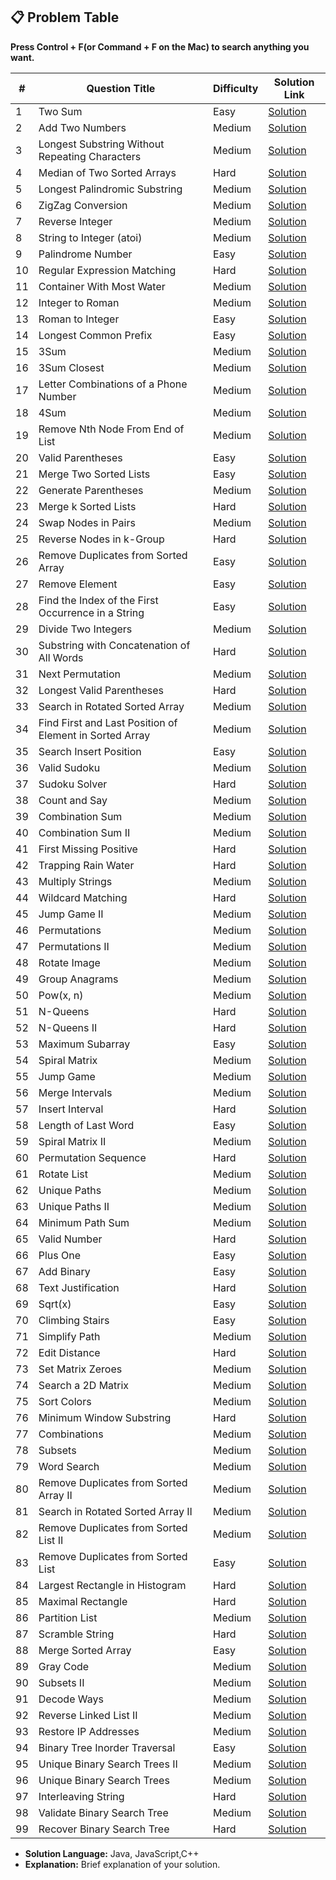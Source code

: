 ## 📋 Problem Table
<p><b>Press Control + F(or Command + F on the Mac) to search anything you want.</b></p>

| #   | Question Title                    | Difficulty  | Solution Link                                                                                 |
|-----|------------------------------------|-------------|-----------------------------------------------------------------------------------------------|
| 1   | Two Sum                            | Easy        | [Solution](./0001.%20Two%20Sum/solution.md)                                  |
| 2   | Add Two Numbers                    | Medium      | [Solution](./0002.%20Add%20Two%20Numbers/solution.md)                        |
| 3   | Longest Substring Without Repeating Characters | Medium      | [Solution](./0003.%20Longest%20Substring%20Without%20Repeating%20Characters/solution.md)  |
| 4   | Median of Two Sorted Arrays        | Hard        | [Solution](./0004.%20Median%20of%20Two%20Sorted%20Arrays/solution.md)        |
| 5   | Longest Palindromic Substring      | Medium      | [Solution](./0005.%20Longest%20Palindromic%20Substring/solution.md)          |
| 6   | ZigZag Conversion                  | Medium      | [Solution](./0006.%20ZigZag%20Conversion/solution.md)                        |
| 7   | Reverse Integer                    | Medium      | [Solution](./0007.%20Reverse%20Integer/solution.md)                          |
| 8   | String to Integer (atoi)           | Medium      | [Solution](./0008.%20String%20to%20Integer%20(atoi)/solution.md)             |
| 9   | Palindrome Number                  | Easy        | [Solution](./0009.%20Palindrome%20Number/solution.md)                        |
| 10  | Regular Expression Matching        | Hard        | [Solution](./0010.%20Regular%20Expression%20Matching/solution.md)           |
| 11  | Container With Most Water          | Medium      | [Solution](./0011.%20Container%20With%20Most%20Water/solution.md)           |
| 12  | Integer to Roman                  | Medium      | [Solution](./0012.%20Integer%20to%20Roman/solution.md)                      |
| 13  | Roman to Integer                  | Easy        | [Solution](./0013.%20Roman%20to%20Integer/solution.md)                      |
| 14  | Longest Common Prefix             | Easy        | [Solution](./0014.%20Longest%20Common%20Prefix/solution.md)                 |
| 15  | 3Sum                              | Medium      | [Solution](./0015.%203Sum/solution.md)                                      |
| 16  | 3Sum Closest                      | Medium      | [Solution](./0016.%203Sum%20Closest/solution.md)                            |
| 17  | Letter Combinations of a Phone Number | Medium   | [Solution](./0017.%20Letter%20Combinations%20of%20a%20Phone%20Number/solution.md) |
| 18  | 4Sum                              | Medium      | [Solution](./0018.%204Sum/solution.md)                                      |
| 19  | Remove Nth Node From End of List  | Medium      | [Solution](./0019.%20Remove%20Nth%20Node%20From%20End%20of%20List/solution.md) |
| 20  | Valid Parentheses                 | Easy        | [Solution](./0020.%20Valid%20Parentheses/solution.md)                       |
| 21  | Merge Two Sorted Lists            | Easy        | [Solution](./0021.%20Merge%20Two%20Sorted%20Lists/solution.md)              |
| 22  | Generate Parentheses              | Medium      | [Solution](./0022.%20Generate%20Parentheses/solution.md)                    |
| 23  | Merge k Sorted Lists              | Hard        | [Solution](./0023.%20Merge%20k%20Sorted%20Lists/solution.md)                |
| 24  | Swap Nodes in Pairs               | Medium      | [Solution](./0024.%20Swap%20Nodes%20in%20Pairs/solution.md)                 |
| 25  | Reverse Nodes in k-Group          | Hard        | [Solution](./0025.%20Reverse%20Nodes%20in%20k-Group/solution.md)            |
| 26  | Remove Duplicates from Sorted Array | Easy       | [Solution](./0026.%20Remove%20Duplicates%20from%20Sorted%20Array/solution.md) |
| 27  | Remove Element                    | Easy        | [Solution](./0027.%20Remove%20Element/solution.md)                          |
| 28  | Find the Index of the First Occurrence in a String | Easy   | [Solution](./0028.%20Find%20the%20Index%20of%20the%20First%20Occurrence%20in%20a%20String/solution.md) |
| 29  | Divide Two Integers               | Medium      | [Solution](./0029.%20Divide%20Two%20Integers/solution.md)                   |
| 30  | Substring with Concatenation of All Words | Hard    | [Solution](./0030.%20Substring%20with%20Concatenation%20of%20All%20Words/solution.md) |
| 31  | Next Permutation                                  | Medium      | [Solution](./0031.%20Next%20Permutation/solution.md)                                  |
| 32  | Longest Valid Parentheses                         | Hard        | [Solution](./0032.%20Longest%20Valid%20Parentheses/solution.md)                        |
| 33  | Search in Rotated Sorted Array                    | Medium      | [Solution](./0033.%20Search%20in%20Rotated%20Sorted%20Array/solution.md)               |
| 34  | Find First and Last Position of Element in Sorted Array | Medium  | [Solution](./0034.%20Find%20First%20and%20Last%20Position%20of%20Element/solution.md)  |
| 35  | Search Insert Position                            | Easy        | [Solution](./0035.%20Search%20Insert%20Position/solution.md)                           |
| 36  | Valid Sudoku                                      | Medium      | [Solution](./0036.%20Valid%20Sudoku/solution.md)                                       |
| 37  | Sudoku Solver                                     | Hard        | [Solution](./0037.%20Sudoku%20Solver/solution.md)                                      |
| 38  | Count and Say                                     | Medium      | [Solution](./0038.%20Count%20and%20Say/solution.md)                                    |
| 39  | Combination Sum                                   | Medium      | [Solution](./0039.%20Combination%20Sum/solution.md)                                    |
| 40  | Combination Sum II                                | Medium      | [Solution](./0040.%20Combination%20Sum%20II/solution.md)                               |
| 41  | First Missing Positive                            | Hard        | [Solution](./0041.%20First%20Missing%20Positive/solution.md)                           |
| 42  | Trapping Rain Water                               | Hard        | [Solution](./0042.%20Trapping%20Rain%20Water/solution.md)                              |
| 43  | Multiply Strings                                  | Medium      | [Solution](./0043.%20Multiply%20Strings/solution.md)                                   |
| 44  | Wildcard Matching                                 | Hard        | [Solution](./0044.%20Wildcard%20Matching/solution.md)                                  |
| 45  | Jump Game II                                      | Medium      | [Solution](./0045.%20Jump%20Game%20II/solution.md)                                     |
| 46  | Permutations                                      | Medium      | [Solution](./0046.%20Permutations/solution.md)                                         |
| 47  | Permutations II                                   | Medium      | [Solution](./0047.%20Permutations%20II/solution.md)                                    |
| 48  | Rotate Image                                      | Medium      | [Solution](./0048.%20Rotate%20Image/solution.md)                                       |
| 49  | Group Anagrams                                    | Medium      | [Solution](./0049.%20Group%20Anagrams/solution.md)                                     |
| 50  | Pow(x, n)                                         | Medium      | [Solution](./0050.%20Pow(x,%20n)/solution.md)                                          |
| 51  | N-Queens                                          | Hard        | [Solution](./0051.%20N-Queens/solution.md)                                             |
| 52  | N-Queens II                                       | Hard        | [Solution](./0052.%20N-Queens%20II/solution.md)                                        |
| 53  | Maximum Subarray                                  | Easy        | [Solution](./0053.%20Maximum%20Subarray/solution.md)                                   |
| 54  | Spiral Matrix                                     | Medium      | [Solution](./0054.%20Spiral%20Matrix/solution.md)                                      |
| 55  | Jump Game                                         | Medium      | [Solution](./0055.%20Jump%20Game/solution.md)                                          |
| 56  | Merge Intervals                                   | Medium      | [Solution](./0056.%20Merge%20Intervals/solution.md)                                    |
| 57  | Insert Interval                                   | Hard        | [Solution](./0057.%20Insert%20Interval/solution.md)                                    |
| 58  | Length of Last Word                               | Easy        | [Solution](./0058.%20Length%20of%20Last%20Word/solution.md)                            |
| 59  | Spiral Matrix II                                  | Medium      | [Solution](./0059.%20Spiral%20Matrix%20II/solution.md)                                 |
| 60  | Permutation Sequence                              | Hard        | [Solution](./0060.%20Permutation%20Sequence/solution.md)                               |
| 61  | Rotate List                                       | Medium      | [Solution](./0061.%20Rotate%20List/solution.md)                                        |
| 62  | Unique Paths                                      | Medium      | [Solution](./0062.%20Unique%20Paths/solution.md)                                       |
| 63  | Unique Paths II                                   | Medium      | [Solution](./0063.%20Unique%20Paths%20II/solution.md)                                  |
| 64  | Minimum Path Sum                                  | Medium      | [Solution](./0064.%20Minimum%20Path%20Sum/solution.md)                                 |
| 65  | Valid Number                                      | Hard        | [Solution](./0065.%20Valid%20Number/solution.md)                                       |
| 66  | Plus One                                          | Easy        | [Solution](./0066.%20Plus%20One/solution.md)                                           |
| 67  | Add Binary                                        | Easy        | [Solution](./0067.%20Add%20Binary/solution.md)                                         |
| 68  | Text Justification                                | Hard        | [Solution](./0068.%20Text%20Justification/solution.md)                                 |
| 69  | Sqrt(x)                                           | Easy        | [Solution](./0069.%20Sqrt(x)/solution.md)                                              |
| 70  | Climbing Stairs                                   | Easy        | [Solution](./0070.%20Climbing%20Stairs/solution.md)                                    |
| 71  | Simplify Path                                     | Medium      | [Solution](./0071.%20Simplify%20Path/solution.md)                                      |
| 72  | Edit Distance                                     | Hard        | [Solution](./0072.%20Edit%20Distance/solution.md)                                      |
| 73  | Set Matrix Zeroes                                 | Medium      | [Solution](./0073.%20Set%20Matrix%20Zeroes/solution.md)                                |
| 74  | Search a 2D Matrix                                | Medium      | [Solution](./0074.%20Search%20a%202D%20Matrix/solution.md)                             |
| 75  | Sort Colors                                       | Medium      | [Solution](./0075.%20Sort%20Colors/solution.md)                                        |
| 76  | Minimum Window Substring                          | Hard        | [Solution](./0076.%20Minimum%20Window%20Substring/solution.md)                         |
| 77  | Combinations                                      | Medium      | [Solution](./0077.%20Combinations/solution.md)                                         |
| 78  | Subsets                                           | Medium      | [Solution](./0078.%20Subsets/solution.md)                                              |
| 79  | Word Search                                       | Medium      | [Solution](./0079.%20Word%20Search/solution.md)                                        |
| 80  | Remove Duplicates from Sorted Array II            | Medium      | [Solution](./0080.%20Remove%20Duplicates%20from%20Sorted%20Array%20II/solution.md)     |
| 81  | Search in Rotated Sorted Array II                 | Medium      | [Solution](./0081.%20Search%20in%20Rotated%20Sorted%20Array%20II/solution.md)          |
| 82  | Remove Duplicates from Sorted List II             | Medium      | [Solution](./0082.%20Remove%20Duplicates%20from%20Sorted%20List%20II/solution.md)      |
| 83  | Remove Duplicates from Sorted List                | Easy        | [Solution](./0083.%20Remove%20Duplicates%20from%20Sorted%20List/solution.md)           |
| 84  | Largest Rectangle in Histogram                    | Hard        | [Solution](./0084.%20Largest%20Rectangle%20in%20Histogram/solution.md)                 |
| 85  | Maximal Rectangle                                 | Hard        | [Solution](./0085.%20Maximal%20Rectangle/solution.md)                                  |
| 86  | Partition List                                    | Medium      | [Solution](./0086.%20Partition%20List/solution.md)                                     |
| 87  | Scramble String                                  | Hard        | [Solution](./0087.%20Scramble%20String/solution.md)                                    |
| 88  | Merge Sorted Array                                | Easy        | [Solution](./0088.%20Merge%20Sorted%20Array/solution.md)                               |
| 89  | Gray Code                                         | Medium      | [Solution](./0089.%20Gray%20Code/solution.md)                                          |
| 90  | Subsets II                                        | Medium      | [Solution](./0090.%20Subsets%20II/solution.md)                                         |
| 91  | Decode Ways                                       | Medium      | [Solution](./0091.%20Decode%20Ways/solution.md)                                        |
| 92  | Reverse Linked List II                            | Medium      | [Solution](./0092.%20Reverse%20Linked%20List%20II/solution.md)                         |
| 93  | Restore IP Addresses                              | Medium      | [Solution](./0093.%20Restore%20IP%20Addresses/solution.md)                             |
| 94  | Binary Tree Inorder Traversal                     | Easy        | [Solution](./0094.%20Binary%20Tree%20Inorder%20Traversal/solution.md)                  |
| 95  | Unique Binary Search Trees II                     | Medium      | [Solution](./0095.%20Unique%20Binary%20Search%20Trees%20II/solution.md)                |
| 96  | Unique Binary Search Trees                        | Medium      | [Solution](./0096.%20Unique%20Binary%20Search%20Trees/solution.md)                     |
| 97  | Interleaving String                               | Hard        | [Solution](./0097.%20Interleaving%20String/solution.md)                                |
| 98  | Validate Binary Search Tree                       | Medium      | [Solution](./0098.%20Validate%20Binary%20Search%20Tree/solution.md)                    |
| 99  | Recover Binary Search Tree                        | Hard        | [Solution](./0099.%20Recover%20Binary%20Search%20Tree/solution.md)                     |



  - **Solution Language:** Java, JavaScript,C++
  - **Explanation:** Brief explanation of your solution.
